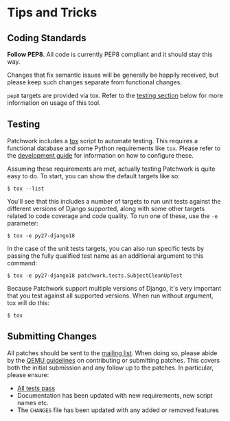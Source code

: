 # Tips and Tricks

## Coding Standards

**Follow PEP8**. All code is currently PEP8 compliant and it should stay this
way.

Changes that fix semantic issues will be generally be happily received, but
please keep such changes separate from functional changes.

`pep8` targets are provided via tox. Refer to the [testing section](#testing)
below for more information on usage of this tool.

## Testing

Patchwork includes a [tox][ref-tox] script to automate testing. This requires
a functional database and some Python requirements like `tox`. Please refer
to the [development guide][doc-development] for information on how to configure
these.

Assuming these requirements are met, actually testing Patchwork is quite easy
to do. To start, you can show the default targets like so:

    $ tox --list

You'll see that this includes a number of targets to run unit tests against
the different versions of Django supported, along with some other targets
related to code coverage and code quality. To run one of these, use the `-e`
parameter:

    $ tox -e py27-django18

In the case of the unit tests targets, you can also run specific tests by
passing the fully qualified test name as an additional argument to this
command:

    $ tox -e py27-django18 patchwork.tests.SubjectCleanUpTest

Because Patchwork support multiple versions of Django, it's very important
that you test against all supported versions. When run without argument, tox
will do this:

    $ tox

## Submitting Changes

All patches should be sent to the [mailing list][pw-ml]. When doing so, please
abide by the [QEMU guidelines][ref-qemu-contrib] on contributing or submitting
patches. This covers both the initial submission and any follow up to the
patches. In particular, please ensure:

* [All tests pass](#testing)
* Documentation has been updated with new requirements, new script names etc.
* The `CHANGES` file has been updated with any added or removed features

[doc-development]: development.md
[pw-ml]: https://ozlabs.org/mailman/listinfo/patchwork
[ref-qemu-contrib]: http://wiki.qemu.org/Contribute/SubmitAPatch
[ref-tox]: https://tox.readthedocs.org/en/latest/

